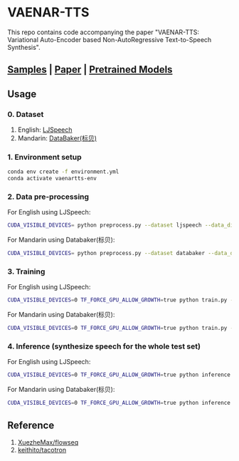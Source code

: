 # VAENAR-TTS
This repo contains code accompanying the paper "VAENAR-TTS: Variational Auto-Encoder based Non-AutoRegressive Text-to-Speech Synthesis".

##  [Samples](https://light1726.github.io/vaenar-tts/) | [Paper](https://arxiv.org/abs/2107.03298.) | [Pretrained Models](https://drive.google.com/drive/folders/1Xe9v_XfMUgqC0ztIW0evsUq9SNx3GLlS?usp=sharing)

## Usage

### 0. Dataset
1. English: [LJSpeech](https://keithito.com/LJ-Speech-Dataset/)
2. Mandarin: [DataBaker(标贝)](https://www.data-baker.com/data/index/source/)

### 1. Environment setup
```bash
conda env create -f environment.yml
conda activate vaenartts-env
```

### 2. Data pre-processing

For English using LJSpeech:
```bash
CUDA_VISIBLE_DEVICES= python preprocess.py --dataset ljspeech --data_dir /path/to/extracted/LJSpeech-1.1 --save_dir ./ljspeech
```
For Mandarin using Databaker(标贝):
```bash
CUDA_VISIBLE_DEVICES= python preprocess.py --dataset databaker --data_dir /path/to/extracted/biaobei --save_dir ./databaker
```

### 3. Training
For English using LJSpeech:
```bash
CUDA_VISIBLE_DEVICES=0 TF_FORCE_GPU_ALLOW_GROWTH=true python train.py --dataset ljspeech --log_dir ./lj-log_dir --test_dir ./lj-test_dir --data_dir ./ljspeech/tfrecords/ --model_dir ./lj-model_dir
```
For Mandarin using Databaker(标贝):
```bash
CUDA_VISIBLE_DEVICES=0 TF_FORCE_GPU_ALLOW_GROWTH=true python train.py --dataset databaker --log_dir ./db-log_dir --test_dir ./db-test_dir --data_dir ./databaker/tfrecords/ --model_dir ./db-model_dir
```

### 4. Inference (synthesize speech for the whole test set)
For English using LJSpeech:
```bash
CUDA_VISIBLE_DEVICES=0 TF_FORCE_GPU_ALLOW_GROWTH=true python inference.py --dataset ljspeech --test_dir ./lj-test-2000 --data_dir ./ljspeech/tfrecords/ --batch_size 16 --write_wavs true --draw_alignments true --ckpt_path ./lj-model_dir/ckpt-2000
```
For Mandarin using Databaker(标贝):
```bash
CUDA_VISIBLE_DEVICES=0 TF_FORCE_GPU_ALLOW_GROWTH=true python inference.py --dataset databaker --test_dir ./db-test-2000 --data_dir ./databaker/tfrecords/ --batch_size 16 --write_wavs true --draw_alignments true --ckpt_path ./db-model_dir/ckpt-2000
```

## Reference
1. [XuezheMax/flowseq](https://github.com/XuezheMax/flowseq)
2. [keithito/tacotron](https://github.com/keithito/tacotron)